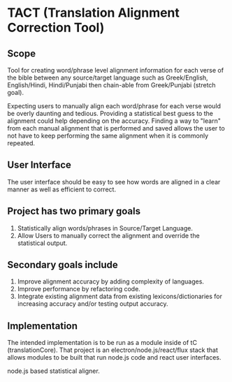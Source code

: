 TACT (Translation Alignment Correction Tool)
===

Scope
---
Tool for creating word/phrase level alignment information for each verse of the bible between any source/target language such as Greek/English, English/Hindi, Hindi/Punjabi then chain-able from Greek/Punjabi (stretch goal).

Expecting users to manually align each word/phrase for each verse would be overly daunting and tedious. Providing a statistical best guess to the alignment could help depending on the accuracy. Finding a way to "learn" from each manual alignment that is performed and saved allows the user to not have to keep performing the same alignment when it is commonly repeated.

User Interface
---
The user interface should be easy to see how words are aligned in a clear manner as well as efficient to correct.

Project has two primary goals
---
1. Statistically align words/phrases in Source/Target Language.
2. Allow Users to manually correct the alignment and override the statistical output.

Secondary goals include
---
1. Improve alignment accuracy by adding complexity of languages.
2. Improve performance by refactoring code.
3. Integrate existing alignment data from existing lexicons/dictionaries for increasing accuracy and/or testing output accuracy.

Implementation
---
The intended implementation is to be run as a module inside of tC (translationCore). That project is an electron/node.js/react/flux stack that allows modules to be built that run node.js code and react user interfaces.

 node.js based statistical aligner.
